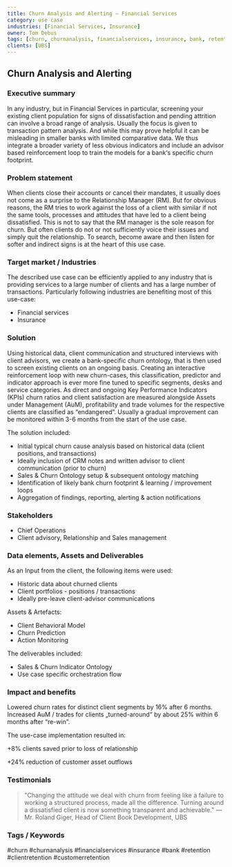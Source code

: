 ```yaml
---
title: Churn Analysis and Alerting – Financial Services
category: use case
industries: [Financial Services, Insurance]
owner: Tom Debus
tags: [churn, churnanalysis, financialservices, insurance, bank, retention, clientretention, customerretention]
clients: [UBS]
---
```


## Churn Analysis and Alerting

### Executive summary
In any industry, but in Financial  Services in particular, screening your existing client population for signs of dissatisfaction and pending attrition can involve a broad range of analysis. Usually the focus is given to transaction pattern analysis. And while this may prove helpful it can be misleading in smaller banks with limited comparative data. We thus integrate a broader variety of less obvious indicators and include an advisor based reinforcement loop to train the models for a bank‘s specific churn footprint.

### Problem statement
When clients close their accounts or cancel their mandates, it usually does not come as a surprise to the Relationship Manager (RM). But for obvious reasons, the RM tries to work against the loss of a client with similar if not the same tools, processes and attitudes that have led to a client being dissatisfied. This is not to say that the RM manager is the sole reason for churn. But often clients do not or not sufficiently voice their issues and simply quit the relationship. To search, become aware and then listen for softer and indirect signs is at the heart of this use case.

### Target market / Industries
The described use case can be efficiently applied to any industry that is providing services to a large number of clients and has a large number of transactions.
Particularly following industries are benefiting most of this use-case:
- Financial services
- Insurance

### Solution
Using historical data, client communication and structured interviews with client advisors, we create a bank-specific churn ontology, that is then used to screen existing clients on an ongoing basis. Creating an interactive reinforcement loop with new churn-cases, this classification, predictor and indicator approach is ever more fine tuned to specific segments, desks and service categories. As direct and ongoing Key Performance Indicators (KPIs) churn ratios and client satisfaction are measured alongside Assets under Management (AuM), profitability and trade volumes for the respective clients are classified as “endangered”.
Usually a gradual improvement can be monitored within 3-6 months from the start of the use case.

The solution included:
- Initial typical churn cause analysis based on historical data (client positions, and transactions)
- Ideally inclusion of CRM notes and written advisor to client communication (prior to churn)
- Sales & Churn Ontology setup & subsequent ontology matching
- Identification of likely bank churn footprint & learning / improvement loops
- Aggregation of findings, reporting, alerting & action notifications

### Stakeholders
- Chief Operations
- Client advisory, Relationship and Sales management

### Data elements, Assets and Deliverables
As an Input from the client, the following items were used:
- Historic data about churned clients
- Client portfolios - positions / transactions
- Ideally pre-leave client-advisor communications

Assets & Artefacts:
- Client Behavioral Model
- Churn Prediction
- Action Monitoring

The deliverables included:
- Sales & Churn Indicator Ontology
- Use case specific orchestration flow

### Impact and benefits
Lowered churn rates for distinct client segments by 16% after 6 months. Increased AuM / trades for clients „turned-around“ by about 25% within 6 months after “re-win”.

The use-case implementation resulted in:

+8% clients saved prior to loss of relationship

+24% reduction of customer asset outflows

### Testimonials
> "Changing the attitude we deal with churn from feeling like a failure to working a structured process, made all the difference. Turning around a dissatisfied client is now something transparent and achievable."
> — Mr. Roland Giger, Head of Client Book Development, UBS

### Tags / Keywords
#churn #churnanalysis #financialservices #insurance #bank #retention #clientretention #customerretention
